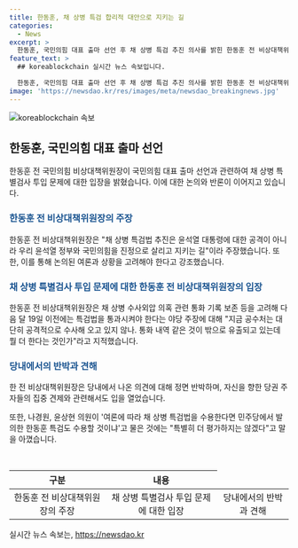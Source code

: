 ```yaml
---
title: 한동훈, 채 상병 특검 합리적 대안으로 지키는 길
categories:
  - News
excerpt: >
  한동훈, 국민의힘 대표 출마 선언 후 채 상병 특검 추진 의사를 밝힌 한동훈 전 비상대책위원장. 윤석열 정부를 살리고 싶다는 주장에 당내 반박, 채 상병 수사외압 의혹 관련 특검법 통과 주장. 또한 당권 경쟁 후보에 대한 견제와 여론에 따른 특검법 수용 의견에 관해 기싸움. 한동훈은 특별한 평가는 않겠다고 언급. 이에 대한 각종 의견에 대해서는 한 개 한 개 대응하지 않겠다고 답했다. 
feature_text: >
  ## koreablockchain 실시간 뉴스 속보입니다.

  한동훈, 국민의힘 대표 출마 선언 후 채 상병 특검 추진 의사를 밝힌 한동훈 전 비상대책위원장. 윤석열 정부를 살리고 싶다는 주장에 당내 반박, 채 상병 수사외압 의혹 관련 특검법 통과 주장. 또한 당권 경쟁 후보에 대한 견제와 여론에 따른 특검법 수용 의견에 관해 기싸움. 한동훈은 특별한 평가는 않겠다고 언급. 이에 대한 각종 의견에 대해서는 한 개 한 개 대응하지 않겠다고 답했다. 
image: 'https://newsdao.kr/res/images/meta/newsdao_breakingnews.jpg'
---
```


<p><img src="https://newsdao.kr/res/images/meta/newsdao_breakingnews.jpg" alt="koreablockchain 속보" /></p>

<h2 data-ke-size="size26">한동훈, 국민의힘 대표 출마 선언</h2>

<p data-ke-size="size16">한동훈 전 국민의힘 비상대책위원장이 국민의힘 대표 출마 선언과 관련하여 채 상병 특별검사 투입 문제에 대한 입장을 밝혔습니다. 이에 대한 논의와 반론이 이어지고 있습니다.</p>

<h3><b><span style="color: #1a5490;">한동훈 전 비상대책위원장의 주장</span></b></h3>

<p data-ke-size="size16">한동훈 전 비상대책위원장은 "채 상병 특검법 추진은 윤석열 대통령에 대한 공격이 아니라 우리 윤석열 정부와 국민의힘을 진정으로 살리고 지키는 길"이라 주장했습니다. 또한, 이를 통해 논의된 여론과 상황을 고려해야 한다고 강조했습니다.</p>

<h3><b><span style="color: #1a5490;">채 상병 특별검사 투입 문제에 대한 한동훈 전 비상대책위원장의 입장</span></b></h3>

<p data-ke-size="size16">한동훈 전 비상대책위원장은 채 상병 수사외압 의혹 관련 통화 기록 보존 등을 고려해 다음 달 19일 이전에는 특검법을 통과시켜야 한다는 야당 주장에 대해 "지금 공수처는 대단히 공격적으로 수사해 오고 있지 않나. 통화 내역 같은 것이 밖으로 유출되고 있는데 뭘 더 한다는 것인가"라고 지적했습니다.</p>

<h3><b><span style="color: #1a5490;">당내에서의 반박과 견해</span></b></h3>

<p data-ke-size="size16">한 전 비상대책위원장은 당내에서 나온 의견에 대해 정면 반박하며, 자신을 향한 당권 주자들의 집중 견제와 관련해서도 입을 열었습니다.</p>

<p data-ke-size="size16">또한, 나경원, 윤상현 의원이 '여론에 따라 채 상병 특검법을 수용한다면 민주당에서 발의한 한동훈 특검도 수용할 것이냐'고 물은 것에는 "특별히 더 평가하지는 않겠다"고 말을 아꼈습니다.</p>

<p data-ke-size="size16">&nbsp;</p>

<table>
<thead>
<tr>
<th style="text-align: center;">구분</th>
<th style="text-align: center;">내용</th>
</tr>
</thead>
<tbody>
<tr>
<td style="text-align: center;">한동훈 전 비상대책위원장의 주장</td>
<td style="text-align: center;">채 상병 특별검사 투입 문제에 대한 입장</td>
<td style="text-align: center;">당내에서의 반박과 견해</td>
</tr>
</tbody>
</table>
실시간 뉴스 속보는, <a href="https://newsdao.kr" rel="dofollow">https://newsdao.kr</a>


